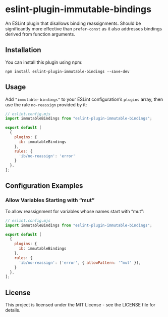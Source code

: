 # eslint-plugin-immutable-bindings

An ESLint plugin that disallows binding reassignments. Should be significantly more effective
than `prefer-const` as it also addresses bindings derived from function arguments.

## Installation

You can install this plugin using npm:

```
npm install eslint-plugin-immutable-bindings --save-dev
```

## Usage

Add `"immutable-bindings"` to your ESLint configuration’s `plugins` array, then use
the rule `no-reassign` provided by it:


```js
// eslint.config.mjs
import immutableBindings from "eslint-plugin-immutable-bindings";

export default [
  {
    plugins: {
      ib: immutableBindings
    },
    rules: {
      'ib/no-reassign': 'error'
    }
  },
];
```

## Configuration Examples

### Allow Variables Starting with “mut”

To allow reassignment for variables whose names start with “mut”:

```js
// eslint.config.mjs
import immutableBindings from "eslint-plugin-immutable-bindings";

export default [
  {
    plugins: {
      ib: immutableBindings
    },
    rules: {
      'ib/no-reassign': ['error', { allowPattern: '^mut' }],
    }
  },
];
```

## License

This project is licensed under the MIT License - see the LICENSE file for details.
